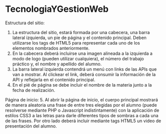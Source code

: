 # TecnologiaYGestionWeb

Estructura del sitio:
1. La estructura del sitio, estará formada por una cabecera, una barra lateral izquierda, un pie de página y el contenido principal. Deben utilizarse los tags de HTML5 para representar cada uno de los elementos nombrados anteriormente.
2. En la cabecera deberá incluirse una imagen alineada a la izquierda a modo de logo (pueden utilizar cualquiera), el número del trabajo práctico y, el nombre y apellido del alumno.
3. La barra lateral izquierda contendrá un menú con links de las APIs  que van a mostrar. Al clickear el link, deberá consumir la información de la API y reflejarla en el contenido principal.
4. En el pié de página se debe incluir el nombre de la materia junto a la fecha de
realización.

Página de inicio:
5. Al abrir la página de inicio, el cuerpo principal mostrará de manera aleatoria una frase de entre tres elegidas por el alumno (puede resolverse mediante PHP o Javascript indistintamente) con la aplicación de estilos CSS3 a las letras para darle diferentes tipos de sombras a cada una de las frases. Por otro lado deberá incluir mediante tags HTML5 un video de presentación del alumno.

